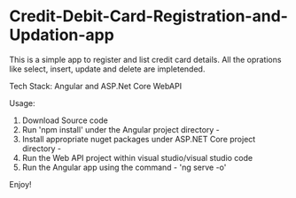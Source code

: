 # Credit-Debit-Card-Registration-and-Updation-app

This is a simple app to register and list credit card details. 
All the oprations like select, insert, update and delete are impletended.

Tech Stack: Angular and ASP.Net Core WebAPI

Usage:

1. Download Source code
2. Run 'npm install' under the Angular project directory - 
3. Install appropriate nuget packages under ASP.NET Core project directory -
4. Run the Web API project within visual studio/visual studio code
5. Run the Angular app using the command - 'ng serve -o'

Enjoy!
